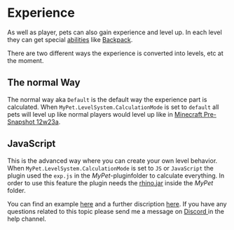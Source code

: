 # Experience

As well as player, pets can also gain experience and level up. In each level they can get special [abilities](../../skills/) like [Backpack](../../skills/backpack.md).

There are two different ways the experience is converted into levels, etc at the moment.

## The normal Way

The normal way aka `Default` is the default way the experience part is calculated. When `MyPet.LevelSystem.CalculationMode` is set to `default` all pets will level up like normal players would level up like in [Minecraft Pre-Snapshot 12w23a](https://minecraft.gamepedia.com/Experience#Values_of_Beta_1.8_-_Before_1.3.1_.2812w23a.29).

## JavaScript

This is the advanced way where you can create your own level behavior. When `MyPet.LevelSystem.CalculationMode` is set to `JS` or `JavaScript` the plugin used the `exp.js` in the _MyPet_-pluginfolder to calculate everything. In order to use this feature the plugin needs the [rhino.jar](https://github.com/mozilla/rhino/releases) inside the _MyPet_ folder.

You can find an example [here](https://github.com/xXKeyleXx/MyPet/blob/master/experience-scripts/exp.js) and a further discription [here](expjs.md). If you have any questions related to this topic please send me a message on [Discord ](http://discord.mypet-plugin.de)in the help channel.

